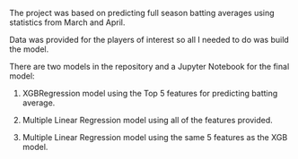 The project was based on predicting full season batting averages using statistics from March and April.

Data was provided for the players of interest so all I needed to do was build the model.

There are two models in the repository and a Jupyter Notebook for the final model:


1) XGBRegression model using the Top 5 features for predicting batting average.

2) Multiple Linear Regression model using all of the features provided.

2) Multiple Linear Regression model using the same 5 features as the XGB model.
